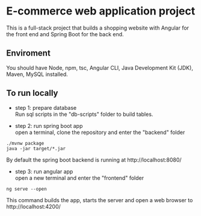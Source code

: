 # E-commerce web application project
This is a full-stack project that builds a shopping website with Angular for the front end and Spring Boot for the back end.

## Enviroment 
You should have Node, npm, tsc, Angular CLI, Java Development Kit (JDK), Maven, MySQL installed.

## To run locally
- step 1: prepare database </br>
Run sql scripts in the "db-scripts" folder to build tables.

- step 2: run spring boot app </br>
open a terminal, clone the repository and enter the "backend" folder 
```
./mvnw package
java -jar target/*.jar
```
By default the spring boot backend is running at http://localhost:8080/

- step 3: run angular app </br>
open a new terminal and enter the "frontend" folder
```
ng serve --open
```
This command builds the app, starts the server and open a web browser to http://localhost:4200/



